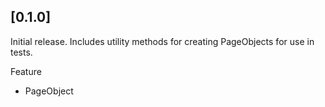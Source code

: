 ## [0.1.0]

Initial release. Includes utility methods for creating PageObjects for use in tests.

Feature

- PageObject